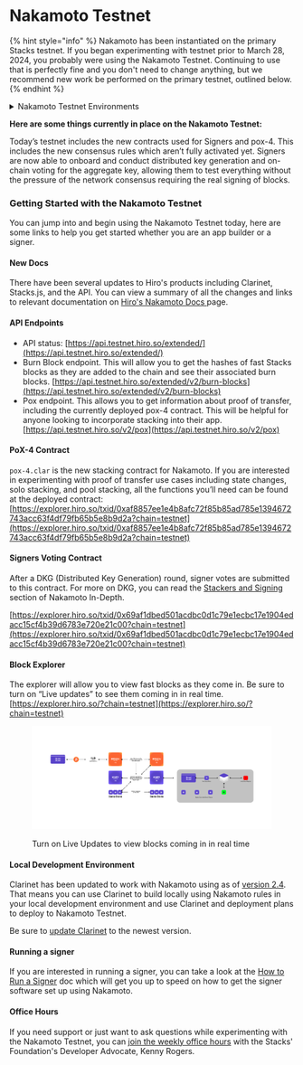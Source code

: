 # Nakamoto Testnet

{% hint style="info" %}
Nakamoto has been instantiated on the primary Stacks testnet. If you began experimenting with testnet prior to March 28, 2024, you probably were using the Nakamoto Testnet. Continuing to use that is perfectly fine and you don't need to change anything, but we recommend new work be performed on the primary testnet, outlined below.
{% endhint %}

<details>

<summary>Nakamoto Testnet Environments</summary>

There are several different testnet environments available to test Nakmoto. This doc covers the primary testnet, which is the main Stacks testnet with all the existing chain state and recommended for most users.

However, there are a few additional testnet environments you may want to be aware of.

The process for interacting with each testnet is similar. The main difference is the URL you will need to use. The differences between each and the relevant URLs are shared here.

#### Pre-Launch

Good for:

* experience fast blocks (for everyone)&#x20;
* debugging and testing (for core devs)&#x20;

Keep in mind:&#x20;

* less stable, expect frequent resets and upgrades&#x20;
* temporary, will eventually be decomissioned&#x20;
* closed network&#x20;

API endpoint: [https://api.nakamoto-1.hiro.so](https://t.co/b6wwmAgSbm)&#x20;

Explorer: [https://explorer.hiro.so/blocks?chain=testnet\&api=https://api.nakamoto-1.hiro.so](https://t.co/xy38nkO6TT)

#### Nakamoto

Good for:

* Clean slate testnet -- good for greenfield projects where you don't need or want historical state \* Open network: anyone can mine, run signers, run followers etc&#x20;
* Good for signer onboarding&#x20;
* PoX-4 integrations&#x20;
* Shorter PoX cycle: 5 block prepare phase, 20 block reward phase -- good for testing stacking flows&#x20;

Keep in mind:&#x20;

* Stable but will likely be eventually deprecated&#x20;
* Wonky genesis setup has resulted in unwieldy PoX parameters, like > 1B testnet STX stacking minimum&#x20;

API: [https://api.nakamoto.testnet.hiro.so](https://t.co/ia9g4MYxb3)&#x20;

Explorer: [https://explorer.hiro.so/?chain=testnet\&api=https://api.nakamoto.testnet.hiro.so](https://t.co/Psnhfy0ziy)

#### Primary

Good for:

* Everything that the Nakamoto testnet is good for. PLUS&#x20;
* Testnet with the most state, and thus the most edge cases. Great for testing!&#x20;

Keep in mind:

* PoX cycle is half as long as mainnet, but might still be too long for rapid iteration and testing&#x20;

API: [https://api.testnet.hiro.so](https://t.co/HkHDxCgznc)&#x20;

Explorer: [https://explorer.hiro.so/?chain=testnet](https://t.co/rtrrEtlgE0)

This is the primary testnet with Nakamoto instantiated. Pox-4 is active but Nakamoto rules and fast blocks are not yet active.

This testnet is what is covered in this doc.

Here is graphic outlining the differences, click to zoom.

<img src="../.gitbook/assets/image (1).png" alt="" data-size="original">

</details>

**Here are some things currently in place on the Nakamoto Testnet:**

Today’s testnet includes the new contracts used for Signers and pox-4. This includes the new consensus rules which aren’t fully activated yet. Signers are now able to onboard and conduct distributed key generation and on-chain voting for the aggregate key, allowing them to test everything without the pressure of the network consensus requiring the real signing of blocks.

### Getting Started with the Nakamoto Testnet

You can jump into and begin using the Nakamoto Testnet today, here are some links to help you get started whether you are an app builder or a signer.

#### New Docs

There have been several updates to Hiro's products including Clarinet, Stacks.js, and the API. You can view a summary of all the changes and links to relevant documentation on [Hiro's Nakamoto Docs ](https://docs.hiro.so/nakamoto)page.

#### API Endpoints

* API status: [https://api.testnet.hiro.so/extended/](https://api.testnet.hiro.so/extended/)
* Burn Block endpoint. This will allow you to get the hashes of fast Stacks blocks as they are added to the chain and see their associated burn blocks. [https://api.testnet.hiro.so/extended/v2/burn-blocks](https://api.testnet.hiro.so/extended/v2/burn-blocks)
* Pox endpoint. This allows you to get information about proof of transfer, including the currently deployed pox-4 contract. This will be helpful for anyone looking to incorporate stacking into their app. [https://api.testnet.hiro.so/v2/pox](https://api.testnet.hiro.so/v2/pox)

#### PoX-4 Contract

`pox-4.clar` is the new stacking contract for Nakamoto. If you are interested in experimenting with proof of transfer use cases including state changes, solo stacking, and pool stacking, all the functions you’ll need can be found at the deployed contract: [https://explorer.hiro.so/txid/0xaf8857ee1e4b8afc72f85b85ad785e1394672743acc63f4df79fb65b5e8b9d2a?chain=testnet](https://explorer.hiro.so/txid/0xaf8857ee1e4b8afc72f85b85ad785e1394672743acc63f4df79fb65b5e8b9d2a?chain=testnet)

#### Signers Voting Contract

After a DKG (Distributed Key Generation) round, signer votes are submitted to this contract. For more on DKG, you can read the [Stackers and Signing](nakamoto-in-depth/stackers-and-signing.md) section of Nakamoto In-Depth.

[https://explorer.hiro.so/txid/0x69af1dbed501acdbc0d1c79e1ecbc17e1904edacc15cf4b39d6783e720e21c00?chain=testnet](https://explorer.hiro.so/txid/0x69af1dbed501acdbc0d1c79e1ecbc17e1904edacc15cf4b39d6783e720e21c00?chain=testnet)

#### Block Explorer

The explorer will allow you to view fast blocks as they come in. Be sure to turn on “Live updates” to see them coming in in real time. [https://explorer.hiro.so/?chain=testnet](https://explorer.hiro.so/?chain=testnet)

<figure><img src="../.gitbook/assets/image (4).png" alt=""><figcaption><p>Turn on Live Updates to view blocks coming in in real time</p></figcaption></figure>

#### Local Development Environment

Clarinet has been updated to work with Nakamoto using as of [version 2.4](https://github.com/hirosystems/clarinet/releases/tag/v2.4.0). That means you can use Clarinet to build locally using Nakamoto rules in your local development environment and use Clarinet and deployment plans to deploy to Nakamoto Testnet.

Be sure to [update Clarinet](https://docs.hiro.so/clarinet/getting-started) to the newest version.

#### Running a signer

If you are interested in running a signer, you can take a look at the [How to Run a Signer](signing-and-stacking/running-a-signer.md) doc which will get you up to speed on how to get the signer software set up using Nakamoto.

#### Office Hours

If you need support or just want to ask questions while experimenting with the Nakamoto Testnet, you can [join the weekly office hours](https://events.stacks.co/event/HD16484710) with the Stacks' Foundation's Developer Advocate, Kenny Rogers.
